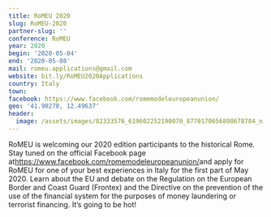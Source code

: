 ```yaml
---
title: RoMEU 2020
slug: RoMEU-2020
partner-slug: ''
conference: RoMEU
year: 2020
begin: '2020-05-04'
end: '2020-05-08'
mail: romeu.applications@gmail.com
website: bit.ly/RoMEU2020Applications
country: Italy
town:
facebook: https://www.facebook.com/romemodeleuropeanunion/
geo: '41.90278, 12.49637'
header:
  image: /assets/images/82333576_619602252190070_8770170656898678784_n.jpg
---
```

RoMEU is welcoming our 2020 edition participants to the historical Rome. Stay tuned on the official Facebook page at<https://www.facebook.com/romemodeleuropeanunion/>and apply for RoMEU for one of your best experiences in Italy for the first part of May 2020. Learn about the EU and debate on the Regulation on the European Border and Coast Guard (Frontex) and the Directive on the prevention of the use of the financial system for the purposes of money laundering or terrorist financing. It’s going to be hot!
